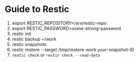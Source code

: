 # Guide to Restic
1. export RESTIC_REPOSITORY=/srv/restic-repo
2. export RESTIC_PASSWORD=some-strong-password
3. restic init
4. restic backup ~/work
5. restic snapshots
6. restic restore --target /tmp/restore-work your-snapshot-ID
7. `restic check` or `restic check --read-data`


